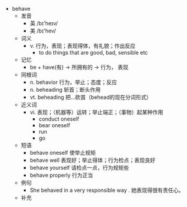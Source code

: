 - behave
  - 发音
    - 英 /bɪ'heɪv/
    - 美 /bɪ'hev/
  - 词义
    - v. 行为，表现；表现得体，有礼貌；作出反应
      - to do things that are good, bad, sensible etc
  - 记忆
    - be + have(有) → 所拥有的 → 行为， 表现
  - 同根词
    - n. behavior 行为，举止；态度；反应
    - n. beheading 斩首；断头作用
    - vt. beheading 把…砍首（behead的现在分词形式）
  - 近义词
    - vi. 表现；（机器等）运转；举止端正；（事物）起某种作用
      - conduct oneself
      - bear oneself
      - run
      - go
  - 短语
    - behave oneself 使举止规矩
    - behave well 表现好；举止得体；行为检点；表现良好
    - behave yourself 请检点一点，行为规矩些
    - behave properly 行为正当
  - 例句
    - She behaved in a very responsible way . 她表现得很有责任心。
  - 补充